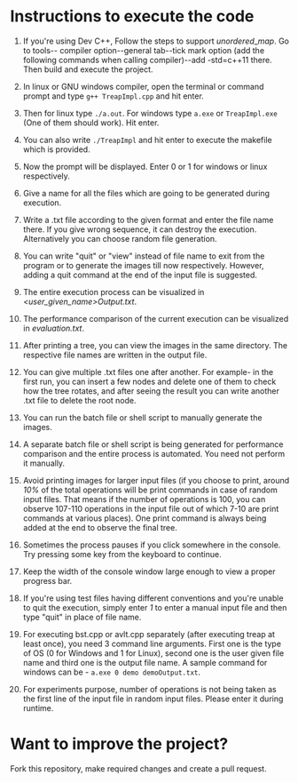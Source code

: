 # Instructions to execute the code

1. If you're using Dev C++, Follow the steps to support $unordered\_map$. Go to tools-- compiler option--general tab--tick mark option (add the following commands when calling compiler)--add -std=c++11 there. Then build and execute the project.

2. In linux or GNU windows compiler, open the terminal or command prompt and type ```g++ TreapImpl.cpp``` and hit enter.

3. Then for linux type ```./a.out```. For windows type ```a.exe``` or ```TreapImpl.exe``` (One of them should work). Hit enter.

4. You can also write ```./TreapImpl``` and hit enter to execute the makefile which is provided.

5. Now the prompt will be displayed. Enter 0 or 1 for windows or linux respectively.

6. Give a name for all the files which are going to be generated during execution.

7. Write a .txt file according to the given format and enter the file name there. If you give wrong sequence, it can destroy the execution. Alternatively you can choose random file generation.

8. You can write "quit" or "view" instead of file name to exit from the program or to generate the images till now respectively. However, adding a quit command at the end of the input file is suggested.

9. The entire execution process can be visualized in _\<user\_given\_name\>Output.txt_.

10. The performance comparison of the current execution can be visualized in _evaluation.txt_.

11. After printing a tree, you can view the images in the same directory. The respective file names are written in the output file.

12. You can give multiple .txt files one after another. For example- in the first run, you can insert a few nodes and delete one of them to check how the tree rotates, and after seeing the result you can write another .txt file to delete the root node.

13. You can run the batch file or shell script to manually generate the images.

14. A separate batch file or shell script is being generated for performance comparison and the entire process is automated. You need not perform it manually.

15. Avoid printing images for larger input files (if you choose to print, around _10\%_ of the total operations will be print commands in case of random input files. That means if the number of operations is 100, you can observe 107-110 operations in the input file out of which 7-10 are print commands at various places). One print command is always being added at the end to observe the final tree.

16. Sometimes the process pauses if you click somewhere in the console. Try pressing some key from the keyboard to continue.

17. Keep the width of the console window large enough to view a proper progress bar.

18. If you're using test files having different conventions and you're unable to quit the execution, simply enter _1_ to enter a manual input file and then type "quit" in place of file name.

19. For executing bst.cpp or avlt.cpp separately (after executing treap at least once), you need 3 command line arguments. First one is the type of OS (0 for Windows and 1 for Linux), second one is the user given file name and third one is the output file name. A sample command for windows can be - ```a.exe 0 demo demoOutput.txt```.

20. For experiments purpose, number of operations is not being taken as the first line of the input file in random input files. Please enter it during runtime.

# Want to improve the project?

Fork this repository, make required changes and create a pull request.
